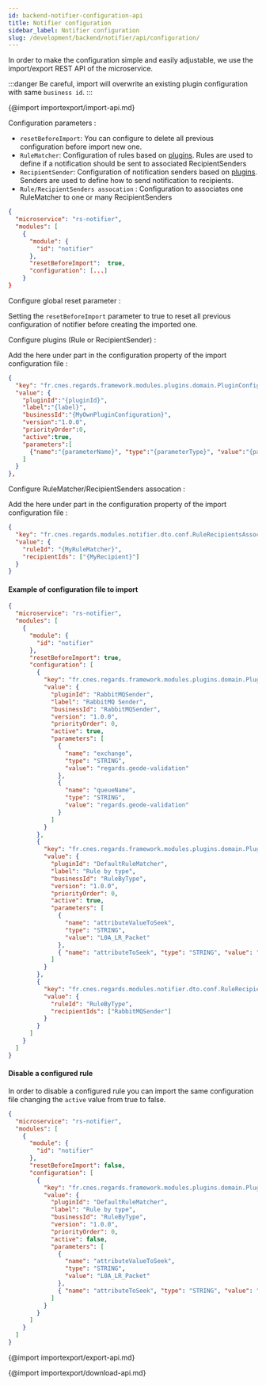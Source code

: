 ```yaml
---
id: backend-notifier-configuration-api
title: Notifier configuration
sidebar_label: Notifier configuration
slug: /development/backend/notifier/api/configuration/
---
```


In order to make the configuration simple and easily adjustable, we use the import/export REST API of the microservice.

:::danger
Be careful, import will overwrite an existing plugin configuration with same `business id`.
:::

{@import importexport/import-api.md}

Configuration parameters :

- `resetBeforeImport`: You can configure to delete all previous configuration before import new one.
- `RuleMatcher`: Configuration of rules based on [plugins](../../plugins#rule-matcher-plugins). Rules are used to define if a notification should be sent to associated RecipientSenders
- `RecipientSender`: Configuration of notification senders based on [plugins](../../plugins#recipient-sender-plugins). Senders are used to define how to send notification to recipients.
- `Rule/RecipientSenders assocation` : Configuration to associates one RuleMatcher to one or many RecipientSenders

```json
{
  "microservice": "rs-notifier",
  "modules": [
    {
      "module": {
        "id": "notifier"
      },
      "resetBeforeImport":  true,
      "configuration": [...]
    }
}
```

Configure global reset parameter :

Setting the `resetBeforeImport` parameter to true to reset all previous configuration of notifier before creating the imported one.

Configure plugins (Rule or RecipientSender) :

Add the here under part in the configuration property of the import configuration file :

```json
{
  "key": "fr.cnes.regards.framework.modules.plugins.domain.PluginConfiguration",
  "value": {
    "pluginId":"{pluginId}",
    "label":"{label}",
    "businessId":"{MyOwnPluginConfiguration}",
    "version":"1.0.0",
    "priorityOrder":0,
    "active":true,
    "parameters":[
      {"name":"{parameterName}", "type":"{parameterType}", "value":"{parameterValue}"}
    ]
  }
},
```

Configure RuleMatcher/RecipientSenders assocation :

Add the here under part in the configuration property of the import configuration file :

```json
{
  "key": "fr.cnes.regards.modules.notifier.dto.conf.RuleRecipientsAssociation",
  "value": {
    "ruleId": "{MyRuleMatcher}",
    "recipientIds": ["{MyRecipient}"]
  }
}
```

#### Example of configuration file to import

```json
{
  "microservice": "rs-notifier",
  "modules": [
    {
      "module": {
        "id": "notifier"
      },
      "resetBeforeImport": true,
      "configuration": [
        {
          "key": "fr.cnes.regards.framework.modules.plugins.domain.PluginConfiguration",
          "value": {
            "pluginId": "RabbitMQSender",
            "label": "RabbitMQ Sender",
            "businessId": "RabbitMQSender",
            "version": "1.0.0",
            "priorityOrder": 0,
            "active": true,
            "parameters": [
              {
                "name": "exchange",
                "type": "STRING",
                "value": "regards.geode-validation"
              },
              {
                "name": "queueName",
                "type": "STRING",
                "value": "regards.geode-validation"
              }
            ]
          }
        },
        {
          "key": "fr.cnes.regards.framework.modules.plugins.domain.PluginConfiguration",
          "value": {
            "pluginId": "DefaultRuleMatcher",
            "label": "Rule by type",
            "businessId": "RuleByType",
            "version": "1.0.0",
            "priorityOrder": 0,
            "active": true,
            "parameters": [
              {
                "name": "attributeValueToSeek",
                "type": "STRING",
                "value": "L0A_LR_Packet"
              },
              { "name": "attributeToSeek", "type": "STRING", "value": "type" }
            ]
          }
        },
        {
          "key": "fr.cnes.regards.modules.notifier.dto.conf.RuleRecipientsAssociation",
          "value": {
            "ruleId": "RuleByType",
            "recipientIds": ["RabbitMQSender"]
          }
        }
      ]
    }
  ]
}
```

#### Disable a configured rule

In order to disable a configured rule you can import the same configuration file changing the `active` value from true to false.

```json
{
  "microservice": "rs-notifier",
  "modules": [
    {
      "module": {
        "id": "notifier"
      },
      "resetBeforeImport": false,
      "configuration": [
        {
          "key": "fr.cnes.regards.framework.modules.plugins.domain.PluginConfiguration",
          "value": {
            "pluginId": "DefaultRuleMatcher",
            "label": "Rule by type",
            "businessId": "RuleByType",
            "version": "1.0.0",
            "priorityOrder": 0,
            "active": false,
            "parameters": [
              {
                "name": "attributeValueToSeek",
                "type": "STRING",
                "value": "L0A_LR_Packet"
              },
              { "name": "attributeToSeek", "type": "STRING", "value": "type" }
            ]
          }
        }
      ]
    }
  ]
}
```

{@import importexport/export-api.md}

{@import importexport/download-api.md}
